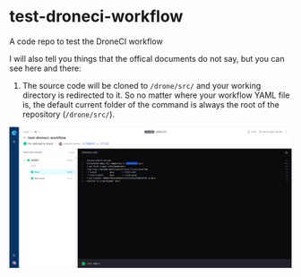 # test-droneci-workflow
A code repo to test the DroneCI workflow

I will also tell you things that the offical documents do not say, but you can see here and there:

1. The source code will be cloned to `/drone/src/` and your working directory is redirected to it. So no matter where your workflow YAML file is, the default current folder of the command is always the root of the repository (`/drone/src/`).

![](img/001.png)